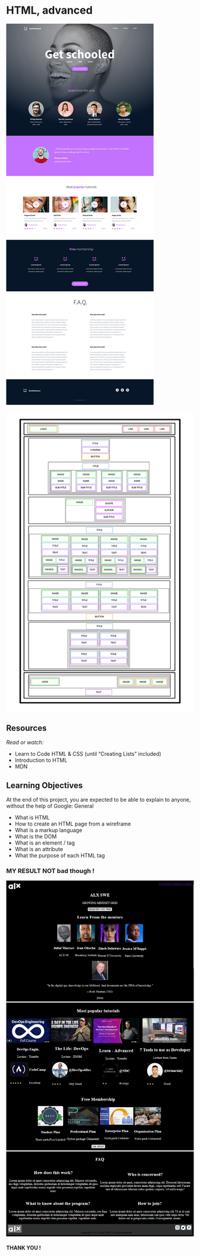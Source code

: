 # HTML, advanced

![SCREENSHOT1](./images/home.jpg)

![SCREENSHOT2](./images/frames.jpg)


## Resources

*Read or watch:*

   * Learn to Code HTML & CSS (until “Creating Lists” included)
   * Introduction to HTML
   * MDN

## Learning Objectives

At the end of this project, you are expected to be able to explain to anyone, without the help of Google:
General

   * What is HTML
   * How to create an HTML page from a wireframe
   * What is a markup language
   * What is the DOM
   * What is an element / tag
   * What is an attribute
   * What the purpose of each HTML tag



### MY RESULT NOT bad though !


![SCREENSHOT4](./images/myresult/1.png)
![SCREENSHOT5](./images/myresult/2.png)
![SCREENSHOT6](./images/myresult/3.png)


#### THANK YOU !